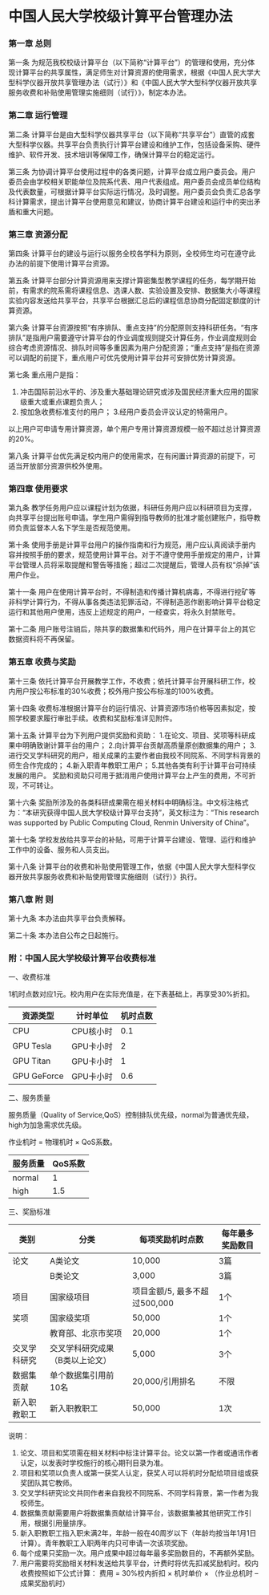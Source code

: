 # 中国人民大学校级计算平台管理办法

### 第一章  总则
第一条 为规范我校校级计算平台（以下简称“计算平台”）的管理和使用，充分体现计算平台的共享属性，满足师生对计算资源的使用需求，根据《中国人民大学大型科学仪器开放共享管理办法（试行）》和《中国人民大学大型科学仪器开放共享服务收费和补贴使用管理实施细则（试行）》，制定本办法。

### 第二章  运行管理
第二条 计算平台是由大型科学仪器共享平台（以下简称“共享平台”）直管的成套大型科学仪器。共享平台负责执行计算平台建设和维护工作，包括设备采购、硬件维护、软件开发、技术培训等保障工作，确保计算平台的稳定运行。

第三条 为协调计算平台使用过程中的各类问题，计算平台成立用户委员会。用户委员会由学校相关职能单位及院系代表、用户代表组成。用户委员会成员单位结构及代表数量，可根据计算平台实际运行情况，及时调整。用户委员会负责汇总各学科计算需求，提出计算平台使用意见和建议，协商计算平台建设和运行中的突出矛盾和重大问题。

### 第三章  资源分配
第四条 计算平台的建设与运行以服务全校各学科为原则，全校师生均可在遵守此办法的前提下使用计算平台资源。

第五条 计算平台部分计算资源用来支撑计算密集型教学课程的任务，每学期开始前，有需求的院系需将课程信息、选课人数、实验设置及安排、数据集大小等课程实验内容发送给共享平台，共享平台根据汇总后的课程信息协商分配固定额度的计算资源。

第六条 计算平台资源按照“有序排队、重点支持”的分配原则支持科研任务。“有序排队”是指用户需要遵守计算平台的作业调度规则提交计算任务，作业调度规则会综合考虑资源情况、排队时间等多重因素为用户分配资源；“重点支持”是指在资源可以调配的前提下，重点用户可优先使用计算平台并可安排优势计算资源。

第七条 重点用户是指：

1.	冲击国际前沿水平的、涉及重大基础理论研究或涉及国民经济重大应用的国家级重大或重点课题负责人；
2.	按加急收费标准支付的用户；
3.经用户委员会评议认定的特需用户。

以上用户可申请专用计算资源，单个用户专用计算资源规模一般不超过总计算资源的20%。

第八条 计算平台优先满足校内用户的使用需求，在有闲置计算资源的前提下，可适当开放部分资源供校外使用。

### 第四章  使用要求
第九条 教学任务用户应以课程计划为依据，科研任务用户应以科研项目为支撑，向共享平台提出账号申请。学生用户需得到指导教师的批准才能创建账户，指导教师负责监督本人名下学生是否规范使用。

第十条 使用手册是计算平台用户的操作指南和行为规范，用户应认真阅读手册内容并按照手册的要求，规范使用计算平台。对于不遵守使用手册规定的用户，计算平台管理人员将采取提醒和警告等措施；超过二次提醒后，管理人员有权“杀掉”该用户作业。

第十一条 用户在使用计算平台时，不得制造和传播计算机病毒，不得进行挖矿等非科学计算行为，不得从事各类违法犯罪活动，不得制造恶作剧影响计算平台稳定运行和其他用户使用，违反上述规定的用户，一经查实，将永久封禁账号。

第十二条 用户账号注销后，除共享的数据集和代码外，用户在计算平台上的其它数据资料将不再保留。

### 第五章  收费与奖励
第十三条 依托计算平台开展教学工作，不收费；依托计算平台开展科研工作，校内用户按公布标准的30%收费；校外用户按公布标准的100%收费。

第十四条 收费标准根据计算平台的运行情况、计算资源市场价格等因素拟定，按照学校要求履行审批手续。收费和奖励标准详见附件。

第十五条 计算平台为下列用户提供奖励和资助：
1.在论文、项目、奖项等科研成果中明确致谢计算平台的用户；
2.向计算平台贡献高质量原创数据集的用户；
3.进行交叉学科研究的用户，相关成果的主要作者由我校不同院系、不同学科背景的师生合作完成的；
4.新入职青年教职工用户；
5.其他各类有利于计算平台可持续发展的用户。
奖励和资助只可用于抵消用户使用计算平台上产生的费用，不可折现，不可转让。

第十六条 奖励所涉及的各类科研成果需在相关材料中明确标注。中文标注格式为：“本研究获得中国人民大学校级计算平台支持”，英文标注为：“This research was supported by Public Computing Cloud, Renmin University of China”。

第十七条 学校发放给共享平台的补贴，可用于计算平台建设、管理、运行和维护工作中的设备、服务和人员支出。

第十八条 计算平台的收费和补贴使用管理工作，依据《中国人民大学大型科学仪器开放共享服务收费和补贴使用管理实施细则（试行）》执行。

### 第八章 附 则
第十九条 本办法由共享平台负责解释。

第二十条 本办法自公布之日起施行。

### 附：中国人民大学校级计算平台收费标准

一、收费标准

1机时点数对应1元。校内用户在实际充值是，在下表基础上，再享受30%折扣。

| 资源类型    | 计时单位  | 机时点数 |
| ----------- | --------- | ---- |
| CPU         | CPU核小时 | 0.1    |
| GPU Tesla   | GPU卡小时 | 2   |
| GPU Titan   | GPU卡小时 | 1   |
| GPU GeForce | GPU卡小时 | 0.6    |

二、服务质量

服务质量（Quality of Service,QoS）控制排队优先级，normal为普通优先级，high为加急需求优先级。

作业机时 = 物理机时 × QoS系数。

| 服务质量 | QoS系数 |
| -------- | ------- |
| normal   | 1       |
| high     | 1.5     |

三、奖励标准

| 类别         | 分类                            | 每项奖励机时点数                  | 每年最多奖励数目 |
| ------------ | ------------------------------- | ----------------------------- | ---------------- |
| 论文         | A类论文                         | 10,000                       | 3篇              |
|              | B类论文                         | 3,000                        | 3篇              |
| 项目         | 国家级项目                      | 项目金额/5, 最多不超过500,000 | 1个              |
| 奖项         | 国家级奖项                      | 50,000                       | 1个              |
|              | 教育部、北京市奖项              | 20,000                       | 1个              |
| 交叉学科研究 | 交叉学科研究成果（B类以上论文） | 5,000                        | 3个              |
| 数据集贡献   | 单个数据集引用前10名            | 20,000/引用排名              | 不限             |
| 新入职教职工 | 新入职教职工                    | 50,000                       | 1次              |


说明：

1.	论文、项目和奖项需在相关材料中标注计算平台。论文以第一作者或通讯作者认定，以发表时学校施行的核心期刊目录为准。
2.	项目和奖项以负责人或第一获奖人认定，获奖人可以将机时分配给项目组或获奖团队其它教师。
3.	交叉学科研究论文共同作者来自我校不同院系、不同学科背景，第一作者为我校师生。
4.	数据集贡献需要用户将数据集贡献给计算平台，该数据集被其他研究工作引用，根据引用量排序。
5.	新入职教职工指入职未满2年，年龄一般在40周岁以下（年龄均按当年1月1日计算）。青年教职工入职两年内只可申请一次该项奖励。
6.	每个成果只奖励一次。用户成果中超过每年最多奖励数目的，不再额外奖励。
7.	用户需要将奖励相关材料发送给共享平台，计费时将优先扣减奖励机时。校内收费按照如下公式计算：
费用 = 30%校内折扣 × 机时单价 × （作业总机时 – 成果奖励机时）
